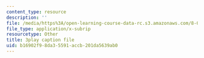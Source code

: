 ```yaml
---
content_type: resource
description: ''
file: /media/https%3A/open-learning-course-data-rc.s3.amazonaws.com/8-06-quantum-physics-iii-spring-2018/b16902f98da35591accb201da5639ab0_jhIU1msmvaY.srt
file_type: application/x-subrip
resourcetype: Other
title: 3play caption file
uid: b16902f9-8da3-5591-accb-201da5639ab0
---
```

